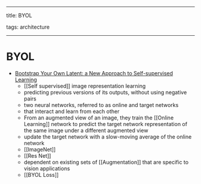 
---

title: BYOL

tags: architecture 

---

# BYOL
- [Bootstrap Your Own Latent: a New Approach to Self-supervised Learning](https://arxiv.org/abs/2006.07733)
	- [[Self supervised]] image representation learning
	- predicting previous versions of its outputs, without using negative pairs
	- two neural networks, referred to as online and target networks
	- that interact and learn from each other
	- From an augmented view of an image, they train the [[Online Learning]] network to predict the target network representation of the same image under a different augmented view
	- update the target network with a slow-moving average of the online network
	- [[ImageNet]]
	- [[Res Net]]
	- dependent on existing sets of [[Augmentation]] that are specific to vision applications
	- [[BYOL Loss]]


































































